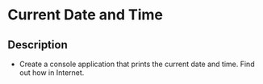 # Current Date and Time

## Description
- Create a console application that prints the current date and time. Find out how in Internet.